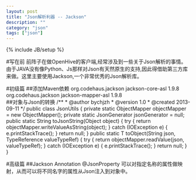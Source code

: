 ```yaml
---
layout: post
title: "Json解析利器 -- Jackson"
description: ""
category: "json"
tags: ["json"]
---
```

{% include JB/setup %}

#写在前
	前阵子在做OpenHive的客户端,经常涉及到一些关于Json解析的事情。由于JAVA没有像Python、Js那样对Json有天然原生的支持,因此得借助第三方库来做。这里主要使用Jackson,一个非常优秀的Json解析库。

#初级篇
##添加Maven依赖
	<dependency>
		<groupId>org.codehaus.jackson</groupId>
		<artifactId>jackson-core-asl</artifactId>
		<version>1.9.8</version>
	</dependency>
	<dependency>
		<groupId>org.codehaus.jackson</groupId>
		<artifactId>jackson-mapper-asl</artifactId>
		<version>1.9.8</version>
	</dependency>  
##对象与Json的转换
	/**
	* @author bychjzh
	* @version 1.0
	* @created 2013-09-11
	*/
	public class JsonUtils {
		private static ObjectMapper objectMapper = new ObjectMapper();
		private static JsonGenerator jsonGenerator = null;
		public static String toJsonString(Object object) {
			try {
				return objectMapper.writeValueAsString(object);
			} catch (IOException e) {
				e.printStackTrace();
			}
			return null;
		}
		public static <T> T toObject(String json, TypeReference<T> valueTypeRef) {
			try {
				return objectMapper.readValue(json, valueTypeRef);
			} catch (IOException e) {
				e.printStackTrace();
			}
			return null;
		}
	}

#高级篇
##Jackson Annotation
	@JsonProperty
	可以对指定名称的属性做映射，从而可以将不同名字的属性从Json注入到对象中。
